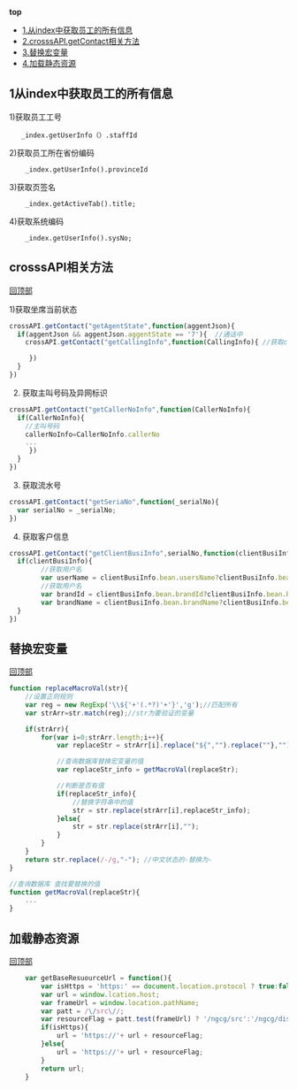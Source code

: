 **top**
* [1.从index中获取员工的所有信息](#1从index中获取员工的所有信息)
* [2.crosssAPI.getContact相关方法](#crosssAPI相关方法)
* [3.替换宏变量](#替换宏变量)
* [4.加载静态资源](#加载静态资源)
## 1从index中获取员工的所有信息
    
   1)获取员工工号
    
       _index.getUserInfo（）.staffId
      
   2)获取员工所在省份编码
      
        _index.getUserInfo().provinceId
        
   3)获取页签名
         
        _index.getActiveTab().title;
        
   4)获取系统编码
    
        _index.getUserInfo().sysNo;
        
## crosssAPI相关方法
[回顶部](#top)
   
   1)获取坐席当前状态
    
```js
crossAPI.getContact("getAgentState",function(aggentJson){
  if(aggentJson && aggentJson.aggentState == '7'){  //通话中
    crossAPI.getContact("getCallingInfo",function(CallingInfo){ //获取callingInfo相关信息

     })
  }
})
```
   2)   获取主叫号码及异网标识
   
```js
crossAPI.getContact("getCallerNoInfo",function(CallerNoInfo){
  if(CallerNoInfo){  
    //主叫号码
    callerNoInfo=CallerNoInfo.callerNo
    ...
     })
  }
})
```
3) 获取流水号
```js
crossAPI.getContact("getSeriaNo",function(_serialNo){
  var serialNo = _serialNo;
})
```

4) 获取客户信息
```js
crossAPI.getContact("getClientBusiInfo",serialNo,function(clientBusiInfo){
  if(clientBusiInfo){
        //获取用户名
        var userName = clientBusiInfo.bean.usersName?clientBusiInfo.bean.usersName:"";
        //获取用户名
        var brandId = clientBusiInfo.bean.brandId?clientBusiInfo.bean.brandId:"";
        var brandName = clientBusiInfo.bean.brandName?clientBusiInfo.bean.brandName:"";
  }
})
```
## 替换宏变量
[回顶部](#top)

```js
function replaceMacroVal(str){
    //设置正则规则
    var reg = new RegExp('\\${'+'(.*?)'+'}','g');//匹配所有
    var strArr=str.match(reg);//str为要验证的变量

    if(strArr){
        for(var i=0;strArr.length;i++){
            var replaceStr = strArr[i].replace("${","").replace(""},"");

            //查询数据库替换宏变量的值
            var replaceStr_info = getMacroVal(replaceStr);

            //判断是否有值
            if(replaceStr_info){
                //替换字符串中的值
                str = str.replace(strArr[i],replaceStr_info);
            }else{
                str = str.replace(strArr[i],"");
            }
        }
    }
    return str.replace(/-/g,"-"); //中文状态的-替换为-
}

//查询数据库 查找要替换的值
function getMacroVal(replaceStr){
    ...
}

```
## 加载静态资源
[回顶部](#top)
```js
    var getBaseResuourceUrl = function(){
        var isHttps = 'https:' == document.location.protocol ? true:false;
        var url = window.lcation.host;
        var frameUrl = window.location.pathName;
        var patt = /\/src\//;
        var resourceFlag = patt.test(frameUrl) ? '/ngcg/src':'/ngcg/dist';
        if(isHttps){
            url = 'https://'+ url + resourceFlag;
        }else{
            url = 'https://'+ url + resourceFlag;
        }
        return url;
    }
```






























